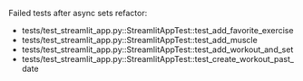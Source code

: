 Failed tests after async sets refactor:
- tests/test_streamlit_app.py::StreamlitAppTest::test_add_favorite_exercise
- tests/test_streamlit_app.py::StreamlitAppTest::test_add_muscle
- tests/test_streamlit_app.py::StreamlitAppTest::test_add_workout_and_set
- tests/test_streamlit_app.py::StreamlitAppTest::test_create_workout_past_date
